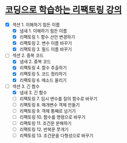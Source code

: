 # [코딩으로 학습하는 리팩토링 강의](https://www.inflearn.com/course/%EB%A6%AC%ED%8C%A9%ED%86%A0%EB%A7%81/dashboard) 

- [X] 섹션 1. 이해하기 힘든 이름
  - [X] 냄새 1. 이해하기 힘든 이름
  - [X] 리팩토링 1. 함수 선언 변경하기
  - [X] 리팩토링 2. 변수 이름 바꾸기
  - [X] 리팩토링 3. 필드 이름 바꾸기

- [ ] 섹션 2. 중복 코드
  - [X] 냄새 2. 중복 코드
  - [X] 리팩토링 4. 함수 추출하기
  - [X] 리팩토링 5. 코드 정리하기
  - [X] 리팩토링 6. 메소드 올리기

- [ ] 섹션 3. 긴 함수
  - [X] 냄새 3. 긴 함수
  - [ ] 리팩토링 7. 임시 변수를 질의 함수로 바꾸기
  - [ ] 리팩토링 8. 매개변수 객체 만들기
  - [ ] 리팩토링 9. 객체 통째로 넘기기
  - [ ] 리팩토링 10. 함수를 명령으로 바꾸기
  - [ ] 리팩토링 11. 조건문 분해하기
  - [ ] 리팩토링 12. 반복문 쪼개기
  - [ ] 리팩토링 13. 조건문을 다형성으로 바꾸기
